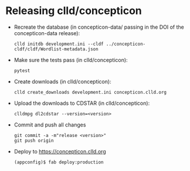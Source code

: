 
Releasing clld/concepticon
==========================

- Recreate the database (in concepticon-data/ passing in the DOI of the concepticon-data release):
  ```shell
  clld initdb development.ini --cldf ../concepticon-cldf/cldf/Wordlist-metadata.json
  ```

- Make sure the tests pass (in clld/concepticon):
  ```shell
  pytest
  ```

- Create downloads (in clld/concepticon):
  ```shell
  clld create_downloads development.ini concepticon.clld.org
  ```

- Upload the downloads to CDSTAR (in clld/concepticon):
  ```shell
  clldmpg dl2cdstar --version=<version>
  ```

- Commit and push all changes
  ```shell
  git commit -a -m"release <version>"
  git push origin
  ```

- Deploy to https://concepticon.clld.org
  ```shell
  (appconfig)$ fab deploy:production
  ```

